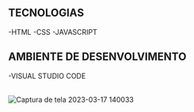 ## TECNOLOGIAS

-HTML
-CSS
-JAVASCRIPT

## AMBIENTE DE DESENVOLVIMENTO

-VISUAL STUDIO CODE

<br>![Captura de tela 2023-03-17 140033](https://user-images.githubusercontent.com/111623017/225970489-8bd00909-cd84-43ce-85c6-e4f9295f02f1.png)
